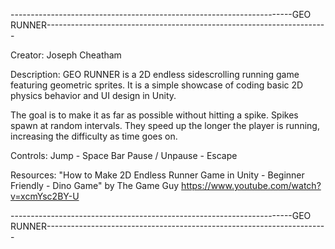 ----------------------------------------------------------------------GEO RUNNER----------------------------------------------------------------------

Creator: Joseph Cheatham

Description:
GEO RUNNER is a 2D endless sidescrolling running game
featuring geometric sprites. It is a simple showcase of
coding basic 2D physics behavior and UI design in Unity.

The goal is to make it as far as possible without hitting
a spike. Spikes spawn at random intervals. They speed up
the longer the player is running, increasing the difficulty
as time goes on.

Controls:
Jump - Space Bar
Pause / Unpause - Escape

Resources:
"How to Make 2D Endless Runner Game in Unity - Beginner Friendly - Dino Game" by The Game Guy https://www.youtube.com/watch?v=xcmYsc2BY-U

----------------------------------------------------------------------GEO RUNNER----------------------------------------------------------------------
